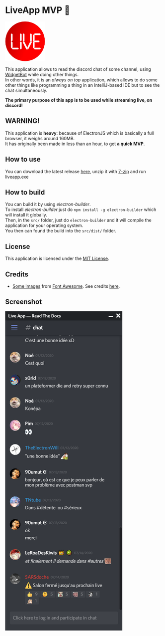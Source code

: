 # LiveApp MVP 🔴

![LiveApp logo](resources/logo/logo-128x.png)

This application allows to read the discord chat of some channel, using [WidgetBot](https://widgetbot.io/) while doing other things. \
In other words, it is an *always on top* application, which allows to do some other things like programming a thing in an IntelliJ-based IDE but to see the chat simultaneously.

**The primary purpose of this app is to be used while streaming live, on discord!**

## WARNING!

This application is **heavy**: because of ElectronJS which is basically a full browser, it weighs around 160MB. \
It has originally been made in less than an hour, to get **a quick MVP**.

## How to use

You can download the latest release [here](https://github.com/readthedocs-fr/LiveApp-frontend/releases), unzip it with [7-zip](https://www.7-zip.org/) and run liveapp.exe

## How to build

You can build it by using *electron-builder*. \
To install *electron-builder* just do `npm install -g electron-builder` which will install it globally. \
Then, in the `src/` folder, just do `electron-builder` and it will compile the application for your operating system. \
You then can found the build into the `src/dist/` folder.

## License

This application is licensed under the [MIT License](LICENSE).

## Credits

- [Some images](assets/fontawesome5) from [Font Awesome](https://fontawesome.com). See credits [here](assets/fontawesome5/README.md).

## Screenshot

![Screenshot](.images/screenshot.png)
